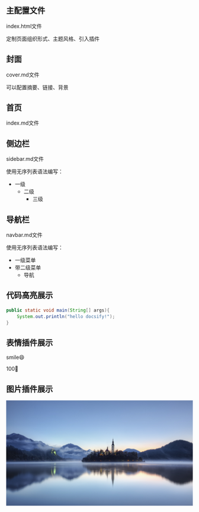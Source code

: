 ## 主配置文件

index.html文件

定制页面组织形式、主题风格、引入插件

## 封面

cover.md文件

可以配置摘要、链接、背景

## 首页

index.md文件

## 侧边栏

sidebar.md文件

使用无序列表语法编写：

- 一级
  - 二级
    - 三级

## 导航栏

navbar.md文件

使用无序列表语法编写：

- 一级菜单
- 带二级菜单
  - 导航

## 代码高亮展示

```java
public static void main(String[] args){
    System.out.println("hello docsify!");
}
```

## 表情插件展示

smile:smile:

100:100:

## 图片插件展示

![](../pic/lake.jpg)